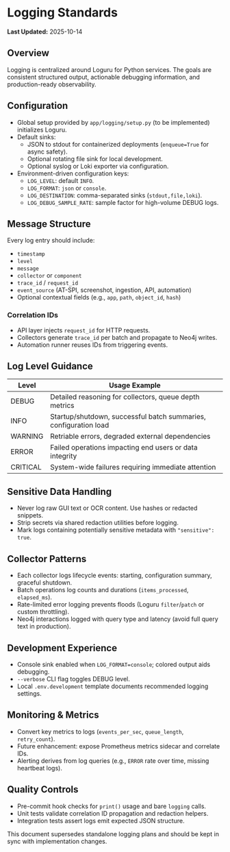 # Logging Standards

**Last Updated:** 2025-10-14

## Overview

Logging is centralized around Loguru for Python services. The goals are consistent structured output, actionable debugging information, and production-ready observability.

## Configuration

- Global setup provided by `app/logging/setup.py` (to be implemented) initializes Loguru.
- Default sinks:
  - JSON to stdout for containerized deployments (`enqueue=True` for async safety).
  - Optional rotating file sink for local development.
  - Optional syslog or Loki exporter via configuration.
- Environment-driven configuration keys:
  - `LOG_LEVEL`: default `INFO`.
  - `LOG_FORMAT`: `json` or `console`.
  - `LOG_DESTINATION`: comma-separated sinks (`stdout,file,loki`).
  - `LOG_DEBUG_SAMPLE_RATE`: sample factor for high-volume DEBUG logs.

## Message Structure

Every log entry should include:

- `timestamp`
- `level`
- `message`
- `collector` or `component`
- `trace_id` / `request_id`
- `event_source` (AT-SPI, screenshot, ingestion, API, automation)
- Optional contextual fields (e.g., `app`, `path`, `object_id`, `hash`)

### Correlation IDs

- API layer injects `request_id` for HTTP requests.
- Collectors generate `trace_id` per batch and propagate to Neo4j writes.
- Automation runner reuses IDs from triggering events.

## Log Level Guidance

| Level   | Usage Example                                                   |
|---------|-----------------------------------------------------------------|
| DEBUG   | Detailed reasoning for collectors, queue depth metrics          |
| INFO    | Startup/shutdown, successful batch summaries, configuration load |
| WARNING | Retriable errors, degraded external dependencies                 |
| ERROR   | Failed operations impacting end users or data integrity          |
| CRITICAL| System-wide failures requiring immediate attention               |

## Sensitive Data Handling

- Never log raw GUI text or OCR content. Use hashes or redacted snippets.
- Strip secrets via shared redaction utilities before logging.
- Mark logs containing potentially sensitive metadata with `"sensitive": true`.

## Collector Patterns

- Each collector logs lifecycle events: starting, configuration summary, graceful shutdown.
- Batch operations log counts and durations (`items_processed`, `elapsed_ms`).
- Rate-limited error logging prevents floods (Loguru `filter`/`patch` or custom throttling).
- Neo4j interactions logged with query type and latency (avoid full query text in production).

## Development Experience

- Console sink enabled when `LOG_FORMAT=console`; colored output aids debugging.
- `--verbose` CLI flag toggles DEBUG level.
- Local `.env.development` template documents recommended logging settings.

## Monitoring & Metrics

- Convert key metrics to logs (`events_per_sec`, `queue_length`, `retry_count`).
- Future enhancement: expose Prometheus metrics sidecar and correlate IDs.
- Alerting derives from log queries (e.g., `ERROR` rate over time, missing heartbeat logs).

## Quality Controls

- Pre-commit hook checks for `print()` usage and bare `logging` calls.
- Unit tests validate correlation ID propagation and redaction helpers.
- Integration tests assert logs emit expected JSON structure.

This document supersedes standalone logging plans and should be kept in sync with implementation changes.
